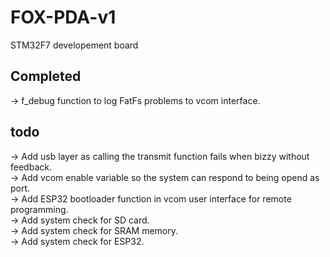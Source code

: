 # FOX-PDA-v1<br />
STM32F7 developement board<br />

## Completed<br />
-> f_debug function to log FatFs problems to vcom interface.<br />

## todo<br />
-> Add usb layer as calling the transmit function fails when bizzy without feedback.<br />
-> Add vcom enable variable so the system can respond to being opend as port.<br />
-> Add ESP32 bootloader function in vcom user interface for remote programming.<br />
-> Add system check for SD card.<br />
-> Add system check for SRAM memory.<br />
-> Add system check for ESP32.<br />
